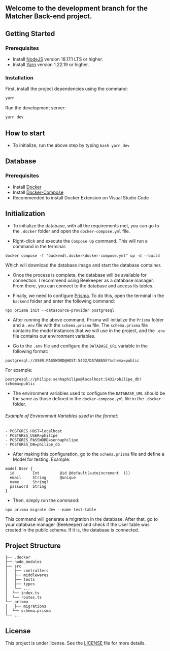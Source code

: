 ## Welcome to the development branch for the Matcher Back-end project.

## Getting Started

### Prerequisites

- Install [NodeJS](https://nodejs.org/en) version 18.17.1 LTS or higher.
- Install [Yarn](https://yarnpkg.com/)
version 1.22.19 or higher.

### Installation

First, install the project dependencies using the command:

```bash
yarn
```

Run the development server:

```bash
yarn dev
```

## How to start

- To initialize, run the above step by typing ```bash yarn dev```

## Database

### Prerequisites

- Install [Docker](https://docker.com)
- Install [Docker-Compose](https://docs.docker.com/compose/)
- Recommended to install Docker Extension on Visual Studio Code

## Initialization

- To initialize the database, with all the requirements met, you can go to the ```.docker``` folder and open the ```docker-compose.yml``` file.

- Right-click and execute the ```Compose Up``` command. This will run a command in the terminal: 
```
docker compose -f "backend\.docker\docker-compose.yml" up -d --build
``` 
Which will download the database image and start the database container.

- Once the process is complete, the database will be available for connection. I recommend using Beekeeper as a database manager. From there, you can connect to the database and access its tables.

- Finally, we need to configure [Prisma](https://prisma.io). To do this, open the terminal in the ```backend``` folder and enter the following command: 
```
npx prisma init --datasource-provider postgresql
```

- After running the above command, Prisma will initialize the ```Prisma``` folder and a ```.env``` file with the ```schema.prisma``` file. The ```schema.prisma``` file contains the model instances that we will use in the project, and the ```.env``` file contains our environment variables.

- Go to the ```.env``` file and configure the ```DATABASE_URL``` variable in the following format: 
```
postgresql://USER:PASSWORD@HOST:5432/DATABASE?schema=public
``` 
For example: 
```
postgresql://philipe:senhaphilipe@localhost:5432/philipe_db?schema=public
```

- The environment variables used to configure the ```DATABASE_URL``` should be the same as those defined in the ```docker-compose.yml``` file in the ```.docker``` folder.

###### Example of Environment Variables used in the format:
```
- POSTGRES_HOST=localhost
- POSTGRES_USER=philipe
- POSTGRES_PASSWORD=senhaphilipe
- POSTGRES_DB=philipe_db
```

- After making this configuration, go to the ```schema.prisma``` file and define a Model for testing. Example:

```
model User {
  id        Int         @id @default(autoincrement  ())
  email     String      @unique
  name      String?
  password  String 
}
```

- Then, simply run the command: 
```
npx prisma migrate dev --name test-table
```
This command will generate a migration in the database. After that, go to your database manager (Beekeeper) and check if the User table was created in the public schema. If it is, the database is connected.

## Project Structure
```
├── .docker
├── node_modules
├── src
│   ├── controllers 
│   ├── middlewares
│   ├── tests
│   ├── types 
│   └── ... 
│  └── index.ts
│  └── routes.ts
└── prisma
│   ├── migrations
│  └── schema.prisma
└── ...

```

## License

This project is under license. See the [LICENSE](LICENSE) file for more details.